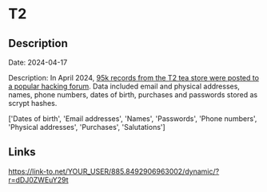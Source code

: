 # T2

## Description

Date: 2024-04-17

Description:
In April 2024, <a href="https://www.cyberdaily.au/security/10446-t2-scalded-by-alleged-data-breach-affecting-more-than-80-000-customers" target="_blank" rel="noopener">95k records from the T2 tea store were posted to a popular hacking forum</a>. Data included email and physical addresses, names, phone numbers, dates of birth, purchases and passwords stored as scrypt hashes.


['Dates of birth', 'Email addresses', 'Names', 'Passwords', 'Phone numbers', 'Physical addresses', 'Purchases', 'Salutations']

## Links

https://link-to.net/YOUR_USER/885.8492906963002/dynamic/?r=dDJ0ZWEuY29t